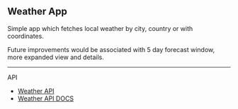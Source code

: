 ## Weather App

Simple app which fetches local weather by city, country or with coordinates.

Future improvements would be associated with 5 day forecast window, more expanded view and details.

---
API
- [Weather API](https://https://www.weatherapi.com/)
- [Weather API DOCS](https://https://www.weatherapi.com/docs)

